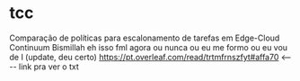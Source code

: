 # tcc
Comparação de políticas para escalonamento de tarefas em Edge-Cloud Continuum
Bismillah eh isso fml agora ou nunca
ou eu me formo ou eu vou de I (update, deu certo)
https://pt.overleaf.com/read/trtmfrnszfyt#affa70 <---- link pra ver o txt 
